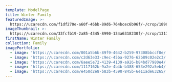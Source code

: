 ```yaml
---
template: ModelPage
title: Winter Family
featuredImage: >-
  https://ucarecdn.com/f1df270e-a60f-46bb-89d6-764bcec6b96f/-/crop/1896x684/252,489/-/preview/
imageThumbnail: >-
  https://ucarecdn.com/33fcfb19-2a85-4345-8990-134a6318230f/-/crop/1317x1647/117,199/-/preview/
firstName: Winter Family
collection: Family
imagePortfolio:
  - image: 'https://ucarecdn.com/001a5b6b-89f9-4642-b259-97308bbccf8e/'
  - image: 'https://ucarecdn.com/c2d63e33-c9ec-45ba-9276-62b89c02e2c3/'
  - image: 'https://ucarecdn.com/6aee5e72-4139-4139-a926-b84bd77980e4/'
  - image: 'https://ucarecdn.com/1117162b-9a2e-4b4b-b388-653e292a5eb4/'
  - image: 'https://ucarecdn.com/e450d2e8-b83b-4590-845b-6e11ade63265/'
---
```


